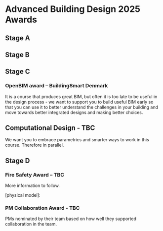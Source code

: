 # Advanced Building Design 2025 Awards 

## Stage A



## Stage B


## Stage C

### OpenBIM award – BuildingSmart Denmark 

It is a course that produces great BIM, but often it is too late to be useful in the design process - we want to support you to build useful BIM early so that you can use it to better understand the challenges in your building and move towards better integrated designs and making better choices. 

## Computational Design - TBC 

We want you to embrace parametrics and smarter ways to work in this course. Therefore in parallel. 

## Stage D

### Fire Safety Award – TBC 

More information to follow. 

[physical model]: 

### PM Collaboration Award - TBC 

PMs nominated by their team based on how well they supported collaboration in the team. 
